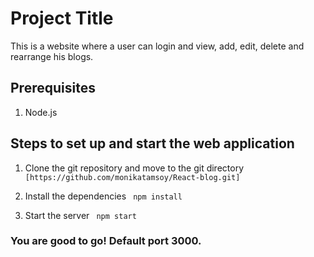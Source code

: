 # Project Title

This is a website where a user can login and view, add, edit, delete and rearrange his blogs. 

## Prerequisites

  1. Node.js

## Steps to set up and start the web application
  1. Clone the git repository and move to the git directory 
 ` [https://github.com/monikatamsoy/React-blog.git]`
  
  2. Install the dependencies
   ` npm install`
   
  3. Start the server
    ` npm start`
  
### You are good to go! Default port 3000. 

